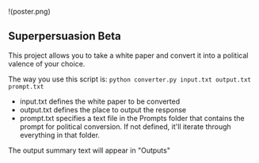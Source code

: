 !(poster.png)

## Superpersuasion Beta

This project allows you to take a white paper and convert it into a political valence of your choice.

The way you use this script is:
`python converter.py input.txt output.txt prompt.txt`

* input.txt defines the white paper to be converted
* output.txt defines the place to output the response
* prompt.txt specifies a text file in the Prompts folder that contains the prompt for political conversion. If not defined, it'll iterate through everything in that folder.

The output summary text will appear in "Outputs"
